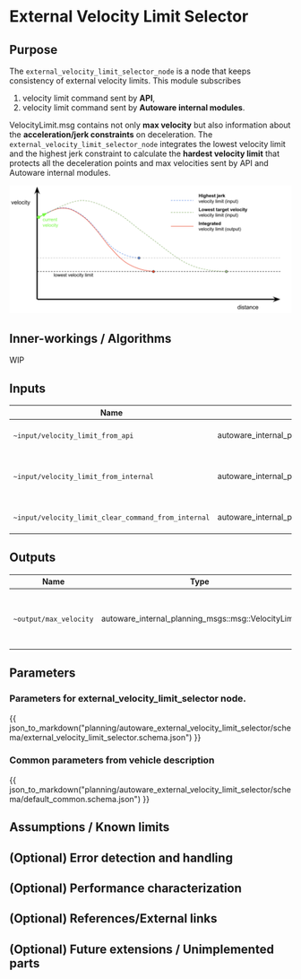 # External Velocity Limit Selector

## Purpose

The `external_velocity_limit_selector_node` is a node that keeps consistency of external velocity limits. This module subscribes

1. velocity limit command sent by **API**,
2. velocity limit command sent by **Autoware internal modules**.

VelocityLimit.msg contains not only **max velocity** but also information about the **acceleration/jerk constraints** on deceleration. The `external_velocity_limit_selector_node` integrates the lowest velocity limit and the highest jerk constraint to calculate the **hardest velocity limit** that protects all the deceleration points and max velocities sent by API and Autoware internal modules.

![selector algorithm](./image/external_velocity_limit_selector.png)

## Inner-workings / Algorithms

WIP

<!-- Write how this package works. Flowcharts and figures are great. Add sub-sections as you like.

Example:
  ### Flowcharts

  ...(PlantUML or something)

  ### State Transitions

  ...(PlantUML or something)

  ### How to filter target obstacles

  ...

  ### How to optimize trajectory

  ...
-->

## Inputs

| Name                                                | Type                                                            | Description                                   |
| --------------------------------------------------- | --------------------------------------------------------------- | --------------------------------------------- |
| `~input/velocity_limit_from_api`                    | autoware_internal_planning_msgs::msg::VelocityLimit             | velocity limit from api                       |
| `~input/velocity_limit_from_internal`               | autoware_internal_planning_msgs::msg::VelocityLimit             | velocity limit from autoware internal modules |
| `~input/velocity_limit_clear_command_from_internal` | autoware_internal_planning_msgs::msg::VelocityLimitClearCommand | velocity limit clear command                  |

## Outputs

| Name                   | Type                                                | Description                                       |
| ---------------------- | --------------------------------------------------- | ------------------------------------------------- |
| `~output/max_velocity` | autoware_internal_planning_msgs::msg::VelocityLimit | current information of the hardest velocity limit |

## Parameters

### Parameters for external_velocity_limit_selector node.
{{ json_to_markdown("planning/autoware_external_velocity_limit_selector/schema/external_velocity_limit_selector.schema.json") }}

### Common parameters from vehicle description
{{ json_to_markdown("planning/autoware_external_velocity_limit_selector/schema/default_common.schema.json") }}

## Assumptions / Known limits

<!-- Write assumptions and limitations of your implementation.

Example:
  This algorithm assumes obstacles are not moving, so if they rapidly move after the vehicle started to avoid them, it might collide with them.
  Also, this algorithm doesn't care about blind spots. In general, since too close obstacles aren't visible due to the sensing performance limit, please take enough margin to obstacles.
-->

## (Optional) Error detection and handling

<!-- Write how to detect errors and how to recover from them.

Example:
  This package can handle up to 20 obstacles. If more obstacles found, this node will give up and raise diagnostic errors.
-->

## (Optional) Performance characterization

<!-- Write performance information like complexity. If it wouldn't be the bottleneck, not necessary.

Example:
  ### Complexity

  This algorithm is O(N).

  ### Processing time

  ...
-->

## (Optional) References/External links

<!-- Write links you referred to when you implemented.

Example:
  [1] {link_to_a_thesis}
  [2] {link_to_an_issue}
-->

## (Optional) Future extensions / Unimplemented parts

<!-- Write future extensions of this package.

Example:
  Currently, this package can't handle the chattering obstacles well. We plan to add some probabilistic filters in the perception layer to improve it.
  Also, there are some parameters that should be global(e.g. vehicle size, max steering, etc.). These will be refactored and defined as global parameters so that we can share the same parameters between different nodes.
-->
